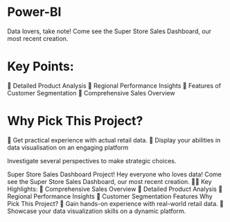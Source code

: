 # Power-BI
Data lovers, take note! Come see the Super Store Sales Dashboard, our most recent creation.

# Key Points: 
🔹 Detailed Product Analysis 
🔹 Regional Performance Insights 
🔹 Features of Customer Segmentation 
🔹 Comprehensive Sales Overview

# Why Pick This Project?
🔹 Get practical experience with actual retail data. 
🔹 Display your abilities in data visualisation on an engaging platform

Investigate several perspectives to make strategic choices.

Super Store Sales Dashboard Project!
Hey everyone who loves data! Come see the Super Store Sales Dashboard, our most recent creation. 🛒💡 Key Highlights: 🔹 Comprehensive Sales Overview 🔹 Detailed Product Analysis 🔹 Regional Performance Insights 🔹 Customer Segmentation Features Why Pick This Project? 🔹 Gain hands-on experience with real-world retail data. 🔹 Showcase your data visualization skills on a dynamic platform. 
